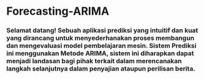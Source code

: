 # Forecasting-ARIMA
### Selamat datang! Sebuah aplikasi prediksi yang intuitif dan kuat yang dirancang untuk menyederhanakan proses membangun dan mengevaluasi model pembelajaran mesin. Sistem Prediksi ini menggunakan Metode ARIMA, sistem ini diharapkan dapat menjadi landasan bagi pihak terkait dalam merencanakan langkah selanjutnya dalam penyajian ataupun perilisan berita.
